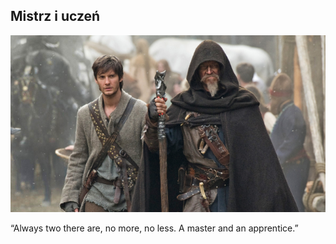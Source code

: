 
## Mistrz i uczeń
![](./resources/img/seventh_son.jpg)

<aside class="notes">
“Always two there are, no more, no less. A master and an apprentice.”
</aside>
